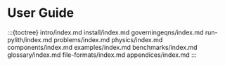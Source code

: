 # User Guide

:::{toctree}
intro/index.md
install/index.md
governingeqns/index.md
run-pylith/index.md
problems/index.md
physics/index.md
components/index.md
examples/index.md
benchmarks/index.md
glossary/index.md
file-formats/index.md
appendices/index.md
:::
